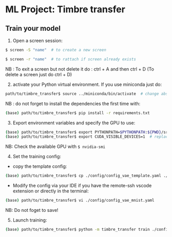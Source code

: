 # ML Project: Timbre transfer


## Train your model

1. Open a screen session:
```bash
$ screen -S "name"  # to create a new screen

$ screen -r "name"  # to rattach if screen already exists
```
NB : To exit a screen but not delete it do : ctrl + A and then ctrl + D (To delete a screen just do ctrl + D)

2. activate your Python virtual environment. If you use miniconda just do:

```bash
path/to/timbre_transfer$ source ../miniconda/bin/activate  # change absolute path if needed
```
NB : do not forget to install the dependencies the first time with:
```bash
(base) path/to/timbre_transfer$ pip install -r requirements.txt
```

3. Export environment variables and specify the GPU to use:
```bash
(base) path/to/timbre_transfer$ export PYTHONPATH=$PYTHONPATH:${PWD}/src
(base) path/to/timbre_transfer$ export CUDA_VISIBLE_DEVICES=1  # replace the value with the GPU id you want to use
```
NB: Check the available GPU with `$ nvidia-smi`

4. Set the training config:
- copy the template config:
```bash
(base) path/to/timbre_transfer$ cp ./config/config_vae_template.yaml ./config/config_vae_mnist.yaml
```
- Modify the config via your IDE if you have the remote-ssh vscode extension or directly in the terminal:
```bash
(base) path/to/timbre_transfer$ vi ./config/config_vae_mnist.yaml
```
NB: Do not foget to save! 

5. Launch training:
```bash
(base) path/to/timbre_transfer$ python -m timbre_transfer train ./config/config_vae_mnist.yaml
```